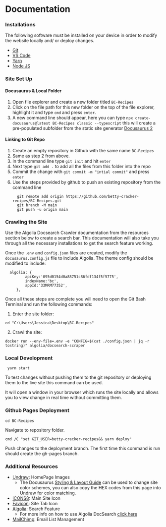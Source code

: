 # Documentation

### Installations

The following software must be installed on your device in order to modify the website locally and/ or deploy changes.

- [Git](https://git-scm.com/downloads)
- [VS Code](https://code.visualstudio.com/download)
- [Yarn](https://classic.yarnpkg.com/lang/en/docs/install/#windows-stable)
- [Node JS](https://nodejs.org/en/download/)

### Site Set Up

#### Docusaurus & Local Folder
1. Open file explorer and create a new folder titled `BC-Recipes` 
2. Click on the file path for this new folder on the top of the file explorer, highlight it and type `cmd` and press `enter`.
3. A new command line should appear, here you can type `npx create-docusaurus@latest BC-Recipes classic --typescript` this will create a pre-populated subfolder from the static site generator [Docusaurus 2](https://docusaurus.io/)

#### Linking to Git Repo
1. Create an empty repository in Github with the same name `BC-Recipes`
2. Same as step 2 from above.
3. In the command line type `git init` and hit `enter`
4. Next type `git add .` to add all the files from this folder into the repo
5. Commit the change with `git commit -m "intial commit"` and press `enter`
6. Use the steps provided by github to push an existing repository from the command line
    ```
      git remote add origin https://github.com/betty-cracker-recipes/BC-Recipes.git
      git branch -M main
      git push -u origin main
     ```
### Crawling the Site
Use the Algolia Docsearch Crawler documentation from the resources section below to create a search bar. This documentation will also take you through all the necessary installations to get the search feature working.

Once the `.env` and `config.json` files are created, modify the `docusaurus.config.js` file to include Algolia. The theme config should be modified to include: 
 ```
   algolia: {
          apiKey:'095d0154d0a88751c86fdf134f5f5775',
          indexName:'bc',
          appId:'33MRM77352',
      },
 ```

 Once all these steps are complete you will need to open the Git Bash Terminal and run the following commands:

 1. Enter the site folder:
  ```
  cd "C:\Users\Jessica\Desktop\BC-Recipes"
  ```
 2. Crawl the site:
  ```
  docker run --env-file=.env -e "CONFIG=$(cat ./config.json | jq -r tostring)" algolia/docsearch-scraper
  ```


   
### Local Development
```
 yarn start
```
To test changes without pushing them to the git repository or deploying them to the live site this command can be used. 

It will open a window in your browser which runs the site locally and allows you to view change in real time without committing them.

### Github Pages Deployment
```
cd BC-Recipes
```
Navigate to repository folder.

```
cmd /C "set GIT_USER=betty-cracker-recipes&& yarn deploy"
```
Push changes to the deployment branch. 
The first time this command is run should create the gh-pages branch.

### Additional Resources
- [Undraw](https://undraw.co/illustrations): HomePage Images
    - The Docusaurus [Styling & Layout Guide](https://docusaurus.io/docs/styling-layout) can be used to change site color schemes, you can also copy the HEX codes from this page into Undraw for color matching.
- [ICONS8](https://icons8.com/icons/set/favicon): Main Site Icon
- [Favicon](https://favicon.io/): Site Tab Icon
- [Algolia](https://www.algolia.com/): Search Feature
    - For more info on how to use Algolia DocSearch [click here](https://docsearch.algolia.com/docs/crawler/)
- [MailChimp](): Email List Management


